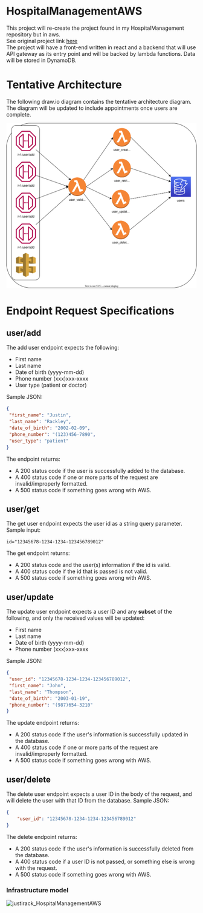 # HospitalManagementAWS

This project will re-create the project found in my HospitalManagement repository but in aws.<br>
See original project link <a href="https://github.com/justirack/HospitalManagement">here</a> <br>
The project will have a front-end written in react and a backend that will use API gateway as its entry point and will be backed by lambda functions. Data will be stored in DynamoDB. 

# Tentative Architecture
The following draw.io diagram contains the tentative architecture diagram. The diagram will be updated to include appointments once users are complete.

![Alt](images/hospital_manager_diagram.svg)


# Endpoint Request Specifications
## user/add
The add user endpoint expects the following:
- First name
- Last name
- Date of birth (yyyy-mm-dd)
- Phone number (xxx)xxx-xxxx
- User type (patient or doctor)

Sample JSON:
```json
{
 "first_name": "Justin",
 "last_name": "Rackley",
 "date_of_birth": "2002-02-09",
 "phone_number": "(123)456-7890",
 "user_type": "patient"
}
```
The endpoint returns:
- A 200 status code if the user is successfully added to the database.
- A 400 status code if one or more parts of the request are invalid/improperly formatted.
- A 500 status code if something goes wrong with AWS.

## user/get
The get user endpoint expects the user id as a string query parameter. <br>
Sample input:
```text
id="12345678-1234-1234-123456789012"
```
The get endpoint returns:
- A 200 status code and the user(s) information if the id is valid.
- A 400 status code if the id that is passed is not valid.
- A 500 status code if something goes wrong with AWS.

## user/update
The update user endpoint expects a user ID and any **subset** of the following, and only the received values will be updated:
- First name
- Last name
- Date of birth (yyyy-mm-dd)
- Phone number (xxx)xxx-xxxx

Sample JSON:
```json
{
 "user_id": "12345678-1234-1234-123456789012",
 "first_name": "John",
 "last_name": "Thompson",
 "date_of_birth": "2003-01-19",
 "phone_number": "(987)654-3210"
}

```
The update endpoint returns:
- A 200 status code if the user's information is successfully updated in the database.
- A 400 status code if one or more parts of the request are invalid/improperly formatted.
- A 500 status code if something goes wrong with AWS.

## user/delete
The delete user endpoint expects a user ID in the body of the request, and will delete the user with that ID from the database.<be>
Sample JSON:
```json
{
    "user_id": "12345678-1234-1234-123456789012"
}
```
The delete endpoint returns:
- A 200 status code if the user's information is successfully deleted from the database.
- A 400 status code if a user ID is not passed, or something else is wrong with the request.
- A 500 status code if something goes wrong with AWS.





### Infrastructure model
![justirack_HospitalManagementAWS](https://github.com/justirack/HospitalManagementAWS/assets/173192552/c91395ef-ec8b-45eb-8c2c-9ee5197f83d7)
